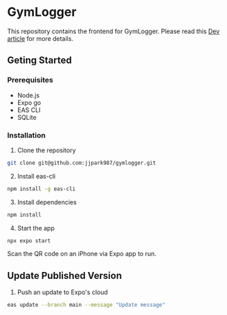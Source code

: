 # GymLogger

This repository contains the frontend for GymLogger. Please read this [Dev article](https://dev.to/jjpark987/building-a-gym-logging-app-3c9c) for more details.

## Geting Started

### Prerequisites

- Node.js
- Expo go
- EAS CLI
- SQLite

### Installation

1. Clone the repository

```zsh
git clone git@github.com:jjpark987/gymlogger.git
```

2. Install eas-cli

```zsh
npm install -g eas-cli
```

3. Install dependencies

```zsh
npm install
```

4. Start the app

```zsh
npx expo start
```

Scan the QR code on an iPhone via Expo app to run.

## Update Published Version

1. Push an update to Expo's cloud

```zsh
eas update --branch main --message "Update message"
```
